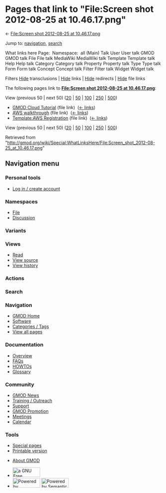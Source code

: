 <div id="mw-page-base" class="noprint">

</div>

<div id="mw-head-base" class="noprint">

</div>

<div id="content" class="mw-body" role="main">

<span id="top"></span>

<div id="mw-js-message" style="display:none;">

</div>



# <span dir="auto">Pages that link to "File:Screen shot 2012-08-25 at 10.46.17.png"</span>

<div id="bodyContent">

<div id="contentSub">

← [File:Screen shot 2012-08-25 at
10.46.17.png](/wiki/File:Screen_shot_2012-08-25_at_10.46.17.png "File:Screen shot 2012-08-25 at 10.46.17.png")

</div>

<div id="jump-to-nav" class="mw-jump">

Jump to: [navigation](#mw-navigation), [search](#p-search)

</div>

<div id="mw-content-text">

What links here Page:  Namespace:  all (Main) Talk User User talk GMOD
GMOD talk File File talk MediaWiki MediaWiki talk Template Template talk
Help Help talk Category Category talk Property Property talk Type Type
talk Form Form talk Concept Concept talk Filter Filter talk Widget
Widget talk

Filters
[Hide](/mediawiki/index.php?title=Special:WhatLinksHere/File:Screen_shot_2012-08-25_at_10.46.17.png&hidetrans=1 "Special:WhatLinksHere/File:Screen shot 2012-08-25 at 10.46.17.png")
transclusions \|
[Hide](/mediawiki/index.php?title=Special:WhatLinksHere/File:Screen_shot_2012-08-25_at_10.46.17.png&hidelinks=1 "Special:WhatLinksHere/File:Screen shot 2012-08-25 at 10.46.17.png")
links \|
[Hide](/mediawiki/index.php?title=Special:WhatLinksHere/File:Screen_shot_2012-08-25_at_10.46.17.png&hideredirs=1 "Special:WhatLinksHere/File:Screen shot 2012-08-25 at 10.46.17.png")
redirects \|
[Hide](/mediawiki/index.php?title=Special:WhatLinksHere/File:Screen_shot_2012-08-25_at_10.46.17.png&hideimages=1 "Special:WhatLinksHere/File:Screen shot 2012-08-25 at 10.46.17.png")
file links

The following pages link to **[File:Screen shot 2012-08-25 at
10.46.17.png](/wiki/File:Screen_shot_2012-08-25_at_10.46.17.png "File:Screen shot 2012-08-25 at 10.46.17.png")**:

View (previous 50 \| next 50)
([20](/mediawiki/index.php?title=Special:WhatLinksHere/File:Screen_shot_2012-08-25_at_10.46.17.png&limit=20 "Special:WhatLinksHere/File:Screen shot 2012-08-25 at 10.46.17.png")
\|
[50](/mediawiki/index.php?title=Special:WhatLinksHere/File:Screen_shot_2012-08-25_at_10.46.17.png&limit=50 "Special:WhatLinksHere/File:Screen shot 2012-08-25 at 10.46.17.png")
\|
[100](/mediawiki/index.php?title=Special:WhatLinksHere/File:Screen_shot_2012-08-25_at_10.46.17.png&limit=100 "Special:WhatLinksHere/File:Screen shot 2012-08-25 at 10.46.17.png")
\|
[250](/mediawiki/index.php?title=Special:WhatLinksHere/File:Screen_shot_2012-08-25_at_10.46.17.png&limit=250 "Special:WhatLinksHere/File:Screen shot 2012-08-25 at 10.46.17.png")
\|
[500](/mediawiki/index.php?title=Special:WhatLinksHere/File:Screen_shot_2012-08-25_at_10.46.17.png&limit=500 "Special:WhatLinksHere/File:Screen shot 2012-08-25 at 10.46.17.png"))

- [GMOD Cloud Tutorial](/wiki/GMOD_Cloud_Tutorial "GMOD Cloud Tutorial")
  (file link) ‎ <span class="mw-whatlinkshere-tools">([←
  links](/mediawiki/index.php?title=Special:WhatLinksHere&target=GMOD+Cloud+Tutorial "Special:WhatLinksHere"))</span>
- [AWS walkthrough](/wiki/AWS_walkthrough "AWS walkthrough") (file link)
  ‎ <span class="mw-whatlinkshere-tools">([←
  links](/mediawiki/index.php?title=Special:WhatLinksHere&target=AWS+walkthrough "Special:WhatLinksHere"))</span>
- [Template:AWS
  Registration](/wiki/Template:AWS_Registration "Template:AWS Registration")
  (file link) ‎ <span class="mw-whatlinkshere-tools">([←
  links](/mediawiki/index.php?title=Special:WhatLinksHere&target=Template%3AAWS+Registration "Special:WhatLinksHere"))</span>

View (previous 50 \| next 50)
([20](/mediawiki/index.php?title=Special:WhatLinksHere/File:Screen_shot_2012-08-25_at_10.46.17.png&limit=20 "Special:WhatLinksHere/File:Screen shot 2012-08-25 at 10.46.17.png")
\|
[50](/mediawiki/index.php?title=Special:WhatLinksHere/File:Screen_shot_2012-08-25_at_10.46.17.png&limit=50 "Special:WhatLinksHere/File:Screen shot 2012-08-25 at 10.46.17.png")
\|
[100](/mediawiki/index.php?title=Special:WhatLinksHere/File:Screen_shot_2012-08-25_at_10.46.17.png&limit=100 "Special:WhatLinksHere/File:Screen shot 2012-08-25 at 10.46.17.png")
\|
[250](/mediawiki/index.php?title=Special:WhatLinksHere/File:Screen_shot_2012-08-25_at_10.46.17.png&limit=250 "Special:WhatLinksHere/File:Screen shot 2012-08-25 at 10.46.17.png")
\|
[500](/mediawiki/index.php?title=Special:WhatLinksHere/File:Screen_shot_2012-08-25_at_10.46.17.png&limit=500 "Special:WhatLinksHere/File:Screen shot 2012-08-25 at 10.46.17.png"))

</div>

<div class="printfooter">

Retrieved from
"<http://gmod.org/wiki/Special:WhatLinksHere/File:Screen_shot_2012-08-25_at_10.46.17.png>"

</div>

<div id="catlinks" class="catlinks catlinks-allhidden">

</div>

<div class="visualClear">

</div>

</div>

</div>

<div id="mw-navigation">

## Navigation menu

<div id="mw-head">

<div id="p-personal" role="navigation"
aria-labelledby="p-personal-label">

### Personal tools

- <span id="pt-login"><a
  href="/mediawiki/index.php?title=Special:UserLogin&amp;returnto=Special%3AWhatLinksHere%2FFile%3AScreen+shot+2012-08-25+at+10.46.17.png"
  accesskey="o"
  title="You are encouraged to log in; however, it is not mandatory [o]">Log
  in / create account</a></span>

</div>

<div id="left-navigation">

<div id="p-namespaces" class="vectorTabs" role="navigation"
aria-labelledby="p-namespaces-label">

### Namespaces

- <span id="ca-nstab-image"><a href="/wiki/File:Screen_shot_2012-08-25_at_10.46.17.png"
  accesskey="c" title="View the file page [c]">File</a></span>
- <span id="ca-talk"><a
  href="/mediawiki/index.php?title=File_talk:Screen_shot_2012-08-25_at_10.46.17.png&amp;action=edit&amp;redlink=1"
  accesskey="t"
  title="Discussion about the content page [t]">Discussion</a></span>

</div>

<div id="p-variants" class="vectorMenu emptyPortlet" role="navigation"
aria-labelledby="p-variants-label">

### 

### Variants[](#)

<div class="menu">

</div>

</div>

</div>

<div id="right-navigation">

<div id="p-views" class="vectorTabs" role="navigation"
aria-labelledby="p-views-label">

### Views

- <span id="ca-view">[Read](/wiki/File:Screen_shot_2012-08-25_at_10.46.17.png)</span>
- <span id="ca-viewsource"><a
  href="/mediawiki/index.php?title=File:Screen_shot_2012-08-25_at_10.46.17.png&amp;action=edit"
  accesskey="e" title="This page is protected.
  You can view its source [e]">View source</a></span>
- <span id="ca-history"><a
  href="/mediawiki/index.php?title=File:Screen_shot_2012-08-25_at_10.46.17.png&amp;action=history"
  accesskey="h" title="Past revisions of this page [h]">View history</a></span>

</div>

<div id="p-cactions" class="vectorMenu emptyPortlet" role="navigation"
aria-labelledby="p-cactions-label">

### Actions[](#)

<div class="menu">

</div>

</div>

<div id="p-search" role="search">

### Search

<div id="simpleSearch">

</div>

</div>

</div>

</div>

<div id="mw-panel">

<div id="p-logo" role="banner">

<a href="/wiki/Main_Page"
style="background-image: url(http://gmod.org/images/GMOD-cogs.png);"
title="Visit the main page"></a>

</div>

<div id="p-Navigation" class="portal" role="navigation"
aria-labelledby="p-Navigation-label">

### Navigation

<div class="body">

- <span id="n-GMOD-Home">[GMOD Home](/wiki/Main_Page)</span>
- <span id="n-Software">[Software](/wiki/GMOD_Components)</span>
- <span id="n-Categories-.2F-Tags">[Categories /
  Tags](/wiki/Categories)</span>
- <span id="n-View-all-pages">[View all
  pages](/wiki/Special:AllPages)</span>

</div>

</div>

<div id="p-Documentation" class="portal" role="navigation"
aria-labelledby="p-Documentation-label">

### Documentation

<div class="body">

- <span id="n-Overview">[Overview](/wiki/Overview)</span>
- <span id="n-FAQs">[FAQs](/wiki/Category:FAQ)</span>
- <span id="n-HOWTOs">[HOWTOs](/wiki/Category:HOWTO)</span>
- <span id="n-Glossary">[Glossary](/wiki/Glossary)</span>

</div>

</div>

<div id="p-Community" class="portal" role="navigation"
aria-labelledby="p-Community-label">

### Community

<div class="body">

- <span id="n-GMOD-News">[GMOD News](/wiki/GMOD_News)</span>
- <span id="n-Training-.2F-Outreach">[Training /
  Outreach](/wiki/Training_and_Outreach)</span>
- <span id="n-Support">[Support](/wiki/Support)</span>
- <span id="n-GMOD-Promotion">[GMOD
  Promotion](/wiki/GMOD_Promotion)</span>
- <span id="n-Meetings">[Meetings](/wiki/Meetings)</span>
- <span id="n-Calendar">[Calendar](/wiki/Calendar)</span>

</div>

</div>

<div id="p-tb" class="portal" role="navigation"
aria-labelledby="p-tb-label">

### Tools

<div class="body">

- <span id="t-specialpages"><a href="/wiki/Special:SpecialPages" accesskey="q"
  title="A list of all special pages [q]">Special pages</a></span>
- <span id="t-print"><a
  href="/mediawiki/index.php?title=Special:WhatLinksHere/File:Screen_shot_2012-08-25_at_10.46.17.png&amp;printable=yes"
  rel="alternate" accesskey="p"
  title="Printable version of this page [p]">Printable version</a></span>

</div>

</div>

</div>

</div>

<div id="footer" role="contentinfo">

- <span id="footer-places-about">[About
  GMOD](/wiki/GMOD:About "GMOD:About")</span>

<!-- -->

- <span id="footer-copyrightico">[<img src="http://www.gnu.org/graphics/gfdl-logo-small.png" width="88"
  height="31" alt="a GNU Free Documentation License" />](http://www.gnu.org/licenses/fdl-1.3.html)</span>
- <span id="footer-poweredbyico">[<img src="/mediawiki/skins/common/images/poweredby_mediawiki_88x31.png"
  width="88" height="31" alt="Powered by MediaWiki" />](//www.mediawiki.org/)
  [<img
  src="/mediawiki/extensions/SemanticMediaWiki/includes/../resources/images/smw_button.png"
  width="88" height="31" alt="Powered by Semantic MediaWiki" />](https://www.semantic-mediawiki.org/wiki/Semantic_MediaWiki)</span>

<div style="clear:both">

</div>

</div>
